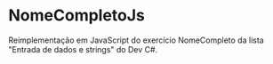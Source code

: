# NomeCompletoJs
Reimplementação em JavaScript do exercício NomeCompleto da lista "Entrada de dados e strings" do Dev C#.
